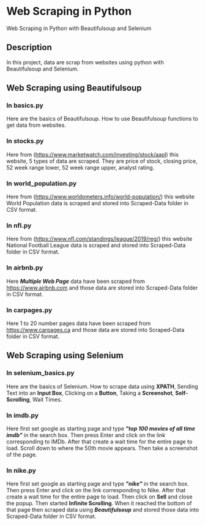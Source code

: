 # Web Scraping in Python
Web Scraping in Python with Beautifulsoup and Selenium 

## Description

In this project, data are scrap from websites using python with Beautifulsoup and Selenium. 

## Web Scraping using Beautifulsoup

### In basics.py

Here are the basics of Beautifulsoup. How to use Beautifulsoup functions to get data from websites.

### In stocks.py

Here from (https://www.marketwatch.com/investing/stock/aapl) this website, 5 types of data are scraped. They are price of stock, closing price, 52 week range lower, 52 week range upper, analyst rating. 

### In world_population.py

Here from (https://www.worldometers.info/world-population/) this website World Population data is scraped and stored into Scraped-Data folder in CSV format. 

### In nfl.py

Here from (https://www.nfl.com/standings/league/2019/reg/) this website National Football League data is scraped and stored into Scraped-Data folder in CSV format. 

### In airbnb.py

Here ***Multiple Web Page*** data have been scraped from https://www.airbnb.com and those data are stored into Scraped-Data folder in CSV format. 

### In carpages.py

Here 1 to 20 number pages data have been scraped from https://www.carpages.ca and those data are stored into Scraped-Data folder in CSV format. 

## Web Scraping using Selenium

### In selenium_basics.py

Here are the basics of Selenium. How to scrape data using **XPATH**, Sending Text into an **Input Box**, Clicking on a **Button**, Taking a **Screenshot**, **Self-Scrolling**, Wait Times.

### In imdb.py

Here first set google as starting page and type ***"top 100 movies of all time imdb"*** in the search box. Then press Enter and click on the link corresponding to IMDb. After that create a wait time for the entire page to load. Scroll down to where the 50th movie appears. Then take a screenshot of the page. 

### In nike.py

Here first set google as starting page and type ***"nike"*** in the search box. Then press Enter and click on the link corresponding to Nike. After that create a wait time for the entire page to load. Then click on **Sell** and close the popup. Then started **Infinite Scrolling**. When it reached the bottom of that page then scraped data using ***Beautifulsoup*** and stored those data into Scraped-Data folder in CSV format.